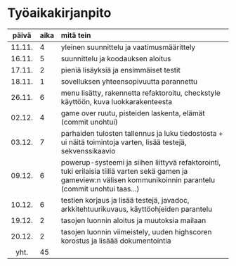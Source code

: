 # Työaikakirjanpito

| päivä  | aika | mitä tein  |
| :----: |:-----| :-----|
| 11.11. | 4    | yleinen suunnittelu ja vaatimusmäärittely |
| 16.11. | 5    | suunnittelu ja koodauksen aloitus |
| 17.11. | 2    | pieniä lisäyksiä ja ensimmäiset testit |
| 18.11. | 1    | sovelluksen yhteensopivuutta parannettu |
| 26.11. | 6    | menu lisätty, rakennetta refaktoroitu, checkstyle käyttöön, kuva luokkarakenteesta |
| 02.12. | 4    | game over ruutu, pisteiden laskenta, elämät (commit unohtui) |
| 03.12. | 7    | parhaiden tulosten tallennus ja luku tiedostosta + ui näitä toimintoja varten, lisää testejä, sekvenssikaavio |
| 09.12. | 6    | powerup-systeemi ja siihen liittyvä refaktorointi, tuki erilaisia tiiliä varten sekä gamen ja gameview:n välisen kommunikoinnin parantelu (commit unohtui taas...) |
| 10.12. | 6    | testien korjaus ja lisää testejä, javadoc, arkkitehtuurikuvaus, käyttöohjeiden parantelu |
| 19.12. | 2    | tasojen luonnin aloitus ja muutoksia mailaan |
| 20.12. | 2    | tasojen luonnin viimeistely, uuden highscoren korostus ja lisäää dokumentointia |
| yht.   | 45   | | 
